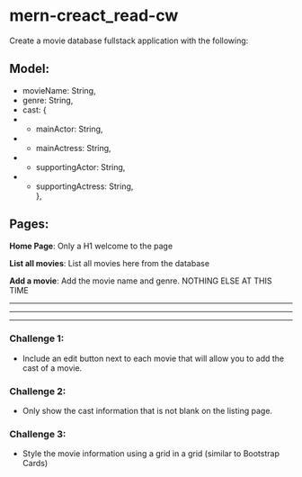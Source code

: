 # mern-creact_read-cw

Create a movie database fullstack application with the following:

## Model:
- movieName: String,
- genre: String,
- cast: {
- - mainActor: String,
- - mainActress: String,
- - supportingActor: String,
- - supportingActress: String,
<br>},

## Pages:
<strong>Home Page</strong>: Only a H1 welcome to the page

<strong>List all movies</strong>: List all movies here from the database

<strong>Add a movie</strong>: Add the movie name and genre. NOTHING ELSE AT THIS TIME

<hr><hr><hr>

### Challenge 1:
- Include an edit button next to each movie that will allow you to add the cast of a movie.

### Challenge 2:
- Only show the cast information that is not blank on the listing page.

### Challenge 3:
- Style the movie information using a grid in a grid (similar to Bootstrap Cards)
